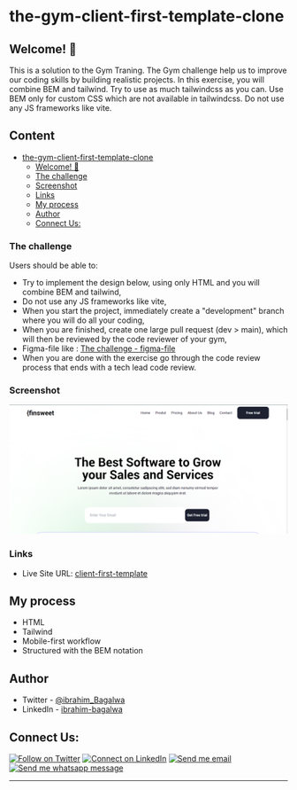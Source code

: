 # the-gym-client-first-template-clone

## Welcome! 👋

This is a solution to the Gym Traning. The Gym challenge help us to improve our coding skills by building realistic projects.
In this exercise, you will combine BEM and tailwind. Try to use as much tailwindcss as you can. Use BEM only for custom CSS which are not available in tailwindcss. Do not use any JS frameworks like vite.

## Content

- [the-gym-client-first-template-clone](#the-gym-client-first-template-clone)
  - [Welcome! 👋](#welcome)
  - [The challenge](#the-challenge)
  - [Screenshot](#screenshot)
  - [Links](#links)
  - [My process](#my-process)
  - [Author](#author)
  - [Connect Us:](#connect-us)

### The challenge

Users should be able to:

- Try to implement the design below, using only HTML and you will combine BEM and tailwind,
- Do not use any JS frameworks like vite,
- When you start the project, immediately create a "development" branch where you will do all your coding,
- When you are finished, create one large pull request (dev > main), which will then be reviewed by the code reviewer of your gym,
- Figma-file like : [ The challenge - figma-file](<https://www.figma.com/file/HZ88yMmNYPNoX7wf2p3df1/Client-first-Template-11---SaaS-(Community)?node-id=242%3A2>)
- When you are done with the exercise go through the code review process that ends with a tech lead code review.

### Screenshot

![client-first-template - Homepage](./assets/client-home.PNG)

### Links

- Live Site URL: [client-first-template]()

## My process

- HTML
- Tailwind
- Mobile-first workflow
- Structured with the BEM notation

## Author

- Twitter - [@ibrahim_Bagalwa](https://twitter.com/ibrahim_Bagalwa)
- LinkedIn - [ibrahim-bagalwa](https://www.linkedin.com/in/IbrahimBagalwa)

## Connect Us:

<p align="left">

[![Follow on Twitter](https://img.shields.io/badge/--twitter?label=Twitter&logo=Twitter&style=social)](https://twitter.com/ibrahim_Bagalwa) [![Connect on LinkedIn](https://img.shields.io/badge/--linkedin?label=LinkedIn&logo=LinkedIn&style=social)](https://www.linkedin.com/in/IbrahimBagalwa) [![Send me email](https://img.shields.io/badge/--gmail?label=Gmail&logo=Gmail&style=social)](mailto:bagmurhulaibrahim@gmail.com) [![Send me whatsapp message ](https://img.shields.io/badge/--whatsapp?label=Whatsapp&logo=Whatsapp&style=social)](+243971004914)

---

</p>
